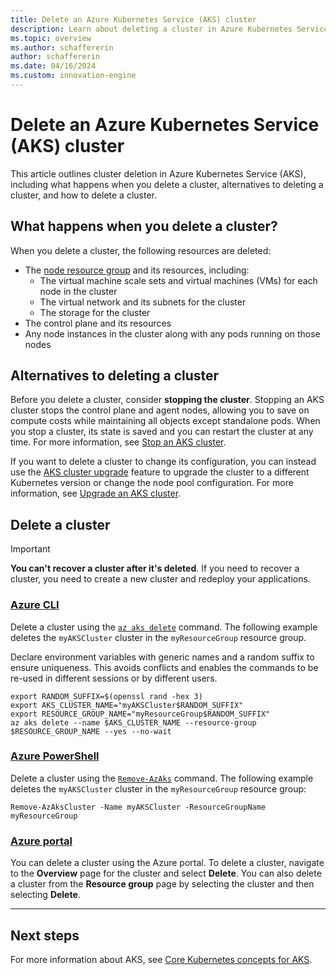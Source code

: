 ```yaml
---
title: Delete an Azure Kubernetes Service (AKS) cluster
description: Learn about deleting a cluster in Azure Kubernetes Service (AKS).
ms.topic: overview
ms.author: schaffererin
author: schaffererin
ms.date: 04/16/2024
ms.custom: innovation-engine
---
```


# Delete an Azure Kubernetes Service (AKS) cluster

This article outlines cluster deletion in Azure Kubernetes Service (AKS), including what happens when you delete a cluster, alternatives to deleting a cluster, and how to delete a cluster.

## What happens when you delete a cluster?

When you delete a cluster, the following resources are deleted:

* The [node resource group][node-resource-group] and its resources, including:
  * The virtual machine scale sets and virtual machines (VMs) for each node in the cluster
  * The virtual network and its subnets for the cluster
  * The storage for the cluster
* The control plane and its resources
* Any node instances in the cluster along with any pods running on those nodes

## Alternatives to deleting a cluster

Before you delete a cluster, consider **stopping the cluster**. Stopping an AKS cluster stops the control plane and agent nodes, allowing you to save on compute costs while maintaining all objects except standalone pods. When you stop a cluster, its state is saved and you can restart the cluster at any time. For more information, see [Stop an AKS cluster][stop-cluster].

If you want to delete a cluster to change its configuration, you can instead use the [AKS cluster upgrade][upgrade-cluster] feature to upgrade the cluster to a different Kubernetes version or change the node pool configuration. For more information, see [Upgrade an AKS cluster][upgrade-cluster].

## Delete a cluster

> [!IMPORTANT]
> **You can't recover a cluster after it's deleted**. If you need to recover a cluster, you need to create a new cluster and redeploy your applications.

### [Azure CLI](#tab/azure-cli)

Delete a cluster using the [`az aks delete`][az-aks-delete] command. The following example deletes the `myAKSCluster` cluster in the `myResourceGroup` resource group.

Declare environment variables with generic names and a random suffix to ensure uniqueness. This avoids conflicts and enables the commands to be re-used in different sessions or by different users.

```azurecli-interactive
export RANDOM_SUFFIX=$(openssl rand -hex 3)
export AKS_CLUSTER_NAME="myAKSCluster$RANDOM_SUFFIX"
export RESOURCE_GROUP_NAME="myResourceGroup$RANDOM_SUFFIX"
az aks delete --name $AKS_CLUSTER_NAME --resource-group $RESOURCE_GROUP_NAME --yes --no-wait
```

### [Azure PowerShell](#tab/azure-powershell)

Delete a cluster using the [`Remove-AzAks`][remove-azaks] command. The following example deletes the `myAKSCluster` cluster in the `myResourceGroup` resource group:

```azurepowershell-interactive
Remove-AzAksCluster -Name myAKSCluster -ResourceGroupName myResourceGroup
```

### [Azure portal](#tab/azure-portal)

You can delete a cluster using the Azure portal. To delete a cluster, navigate to the **Overview** page for the cluster and select **Delete**. You can also delete a cluster from the **Resource group** page by selecting the cluster and then selecting **Delete**.

---

## Next steps

For more information about AKS, see [Core Kubernetes concepts for AKS][core-concepts].

<!-- LINKS -->
[node-resource-group]: ./concepts-clusters-workloads.md#node-resource-group
[stop-cluster]: ./start-stop-cluster.md
[upgrade-cluster]: ./upgrade-cluster.md
[az-aks-delete]: /cli/azure/aks#az_aks_delete
[remove-azaks]: /powershell/module/az.aks/remove-azakscluster
[core-concepts]: ./concepts-clusters-workloads.md